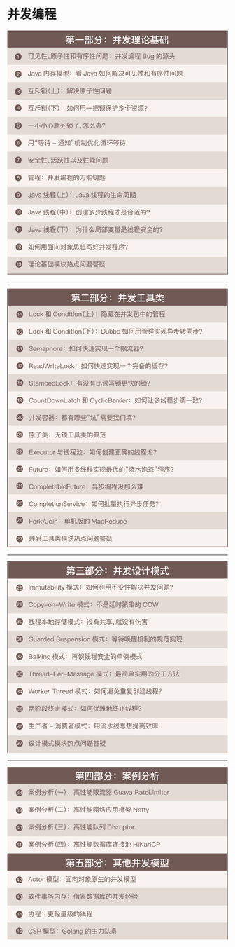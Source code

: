 # 并发编程




![](/assets/20190514094849.png)

---
![](/assets/20190514095151.png)

---
![](/assets/20190514095232.png)

---
![](/assets/20190514095308.png)




